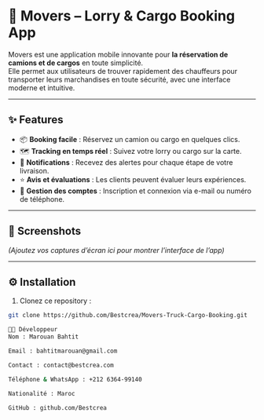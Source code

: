 # 🚛 Movers – Lorry & Cargo Booking App

Movers est une application mobile innovante pour **la réservation de camions et de cargos** en toute simplicité.  
Elle permet aux utilisateurs de trouver rapidement des chauffeurs pour transporter leurs marchandises en toute sécurité, avec une interface moderne et intuitive.

---

## ✨ Features

- 📦 **Booking facile** : Réservez un camion ou cargo en quelques clics.
- 🗺️ **Tracking en temps réel** : Suivez votre lorry ou cargo sur la carte.
- 📩 **Notifications** : Recevez des alertes pour chaque étape de votre livraison.
- ⭐ **Avis et évaluations** : Les clients peuvent évaluer leurs expériences.
- 👤 **Gestion des comptes** : Inscription et connexion via e-mail ou numéro de téléphone.

---

## 📱 Screenshots

*(Ajoutez vos captures d’écran ici pour montrer l’interface de l’app)*

---

## ⚙️ Installation

1. Clonez ce repository :

```bash
git clone https://github.com/Bestcrea/Movers-Truck-Cargo-Booking.git

👨‍💻 Développeur
Nom : Marouan Bahtit

Email : bahtitmarouan@gmail.com

Contact : contact@bestcrea.com

Téléphone & WhatsApp : +212 6364-99140

Nationalité : Maroc

GitHub : github.com/Bestcrea
